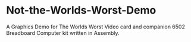 # Not-the-Worlds-Worst-Demo
A Graphics Demo for The Worlds Worst Video card and companion 6502 Breadboard Computer kit written in Assembly.
